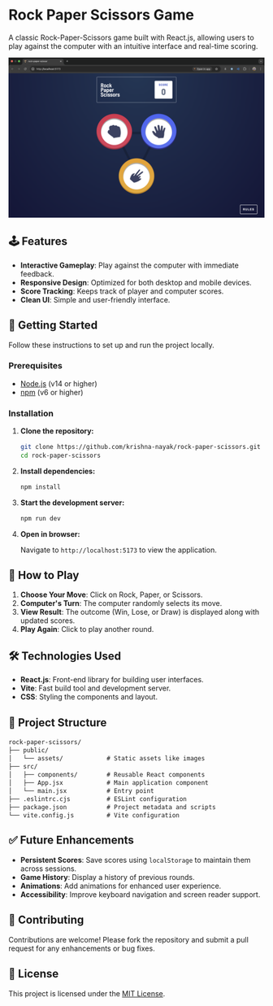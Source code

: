 # Rock Paper Scissors Game

A classic Rock-Paper-Scissors game built with React.js, allowing users to play against the computer with an intuitive interface and real-time scoring.

![Game Screenshot](./public/screenshot.png) <!-- Replace with actual screenshot path -->

## 🕹️ Features

- **Interactive Gameplay**: Play against the computer with immediate feedback.
- **Responsive Design**: Optimized for both desktop and mobile devices.
- **Score Tracking**: Keeps track of player and computer scores.
- **Clean UI**: Simple and user-friendly interface.

## 🚀 Getting Started

Follow these instructions to set up and run the project locally.

### Prerequisites

- [Node.js](https://nodejs.org/) (v14 or higher)
- [npm](https://www.npmjs.com/) (v6 or higher)

### Installation

1. **Clone the repository:**

   ```bash
   git clone https://github.com/krishna-nayak/rock-paper-scissors.git
   cd rock-paper-scissors
   ```

2. **Install dependencies:**

   ```bash
   npm install
   ```

3. **Start the development server:**

   ```bash
   npm run dev
   ```

4. **Open in browser:**

   Navigate to `http://localhost:5173` to view the application.

## 🧠 How to Play

1. **Choose Your Move**: Click on Rock, Paper, or Scissors.
2. **Computer's Turn**: The computer randomly selects its move.
3. **View Result**: The outcome (Win, Lose, or Draw) is displayed along with updated scores.
4. **Play Again**: Click to play another round.

## 🛠️ Technologies Used

- **React.js**: Front-end library for building user interfaces.
- **Vite**: Fast build tool and development server.
- **CSS**: Styling the components and layout.

## 📁 Project Structure

```
rock-paper-scissors/
├── public/
│   └── assets/            # Static assets like images
├── src/
│   ├── components/        # Reusable React components
│   ├── App.jsx            # Main application component
│   └── main.jsx           # Entry point
├── .eslintrc.cjs          # ESLint configuration
├── package.json           # Project metadata and scripts
└── vite.config.js         # Vite configuration
```

## ✅ Future Enhancements

- **Persistent Scores**: Save scores using `localStorage` to maintain them across sessions.
- **Game History**: Display a history of previous rounds.
- **Animations**: Add animations for enhanced user experience.
- **Accessibility**: Improve keyboard navigation and screen reader support.

## 🤝 Contributing

Contributions are welcome! Please fork the repository and submit a pull request for any enhancements or bug fixes.

## 📄 License

This project is licensed under the [MIT License](LICENSE).
